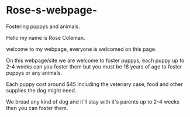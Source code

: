 # Rose-s-webpage-
Fostering puppys and animals.

Hello my name is Rose Coleman.

welcome to my webpage, everyone is welcomed on this page.

On this webpage/site we are welcome to foster puppys, each puppy up to 2-4 weeks can you foster them but you must be 18 years of age to foster puppys or any animals.

Each puppy cost around $45 including the veteriary case, food and other supplies the dog might need.

We bread any kind of dog and it'll stay with it's parents up to 2-4 weeks then you can foster them.
